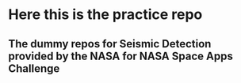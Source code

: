 # Here this is the practice repo
## The dummy repos for Seismic Detection provided by the NASA for NASA Space Apps Challenge
